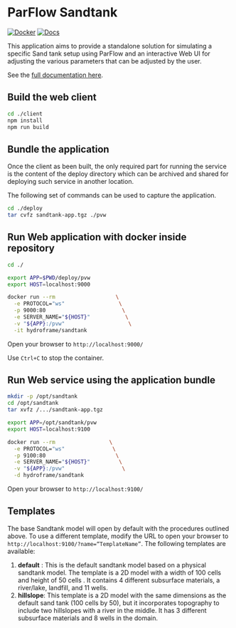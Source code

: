 # ParFlow Sandtank

[![Docker](https://github.com/hydroframe/SandTank/workflows/Docker/badge.svg?event=release&branch=v1.0.7)](https://github.com/hydroframe/SandTank/actions?query=workflow%3ADocker+event%3Arelease)
[![Docs](https://github.com/hydroframe/SandTank/workflows/Docs/badge.svg?branch=master)](https://github.com/hydroframe/SandTank/actions?query=workflow%3ADocs+branch%3Amaster)

This application aims to provide a standalone solution for simulating a specific Sand tank setup using ParFlow and an interactive Web UI for adjusting the various parameters that can be adjusted by the user.

See the [full documentation here](https://hydroframe.github.io/SandTank/).

## Build the web client

```sh
cd ./client
npm install
npm run build
```

## Bundle the application

Once the client as been built, the only required part for running the service is the content of the deploy directory which can be archived and shared for deploying such service in another location.

The following set of commands can be used to capture the application.

```sh
cd ./deploy
tar cvfz sandtank-app.tgz ./pvw
```

## Run Web application with docker inside repository

```sh
cd ./

export APP=$PWD/deploy/pvw
export HOST=localhost:9000

docker run --rm                   \
  -e PROTOCOL="ws"                 \
  -p 9000:80                        \
  -e SERVER_NAME="${HOST}"           \
  -v "${APP}:/pvw"                    \
  -it hydroframe/sandtank
```

Open your browser to `http://localhost:9000/`

Use `Ctrl+C` to stop the container.

## Run Web service using the application bundle

```sh
mkdir -p /opt/sandtank
cd /opt/sandtank
tar xvfz /.../sandtank-app.tgz

export APP=/opt/sandtank/pvw
export HOST=localhost:9100

docker run --rm                 \
  -e PROTOCOL="ws"               \
  -p 9100:80                      \
  -e SERVER_NAME="${HOST}"         \
  -v "${APP}:/pvw"                  \
  -d hydroframe/sandtank
```

Open your browser to `http://localhost:9100/`

## Templates
The base Sandtank model will open by default with the procedures outlined above. To use a different template, modify the URL to open your browser to `http://localhost:9100/?name=“TemplateName”`. The following templates are available:
1.  **default** : This is the default sandtank model based on a physical sandtank model. The template is a 2D model with a width of 100 cells and height of 50 cells . It contains 4 different subsurface materials, a river/lake, landfill, and 11 wells.
2.  **hillslope**: This template is a 2D model with the same dimensions as the default sand tank (100 cells by 50), but it incorporates topography to include two hillslopes with a river in the middle. It has 3 different subsurface materials and 8 wells in the domain.
